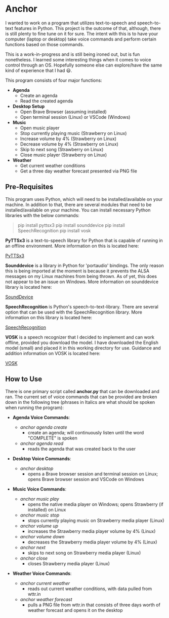 # Anchor

I wanted to work on a program that utilizes text-to-speech and speech-to-text features in Python.  This project is the outcome of that, although, there is still plenty to fine tune on it for sure.  The intent with this is to have your computer (laptop or desktop) take voice commands and perform certain functions based on those commands.

This is a work-in-progress and is still being ironed out, but is fun nonetheless.  I learned some interesting things when it comes to voice control through an OS.  Hopefully someone else can explore/have the same kind of experience that I had :smiley:.

This program consists of four major functions:
- **Agenda**
    - Create an agenda
    - Read the created agenda
- **Desktop Setup**
    - Open Brave Browser (assuming installed)
    - Open terminal session (Linux) or VSCode (Windows)
- **Music**
    - Open music player
    - Stop currently playing music (Strawberry on Linux)
    - Increase volume by 4% (Strawberry on Linux)
    - Decrease volume by 4% (Strawberry on Linux)
    - Skip to next song (Strawberry on Linux)
    - Close music player (Strawberry on Linux)
- **Weather**
    - Get current weather conditions
    - Get a three day weather forecast presented via PNG file

## Pre-Requisites

This program uses Python, which will need to be installed/available on your machine.  In addition to that, there are several modules that need to be installed/available on your machine.  You can install necessary Python libraries with the below commands:

>pip install pyttsx3
>pip install sounddevice
>pip install SpeechRecognition
>pip install vosk

**PyTTSx3** is a text-to-speech library for Python that is capable of running in an offline environment.  More information on this is located here:

[PyTTSx3](https://pypi.org/project/pyttsx3/)

**Sounddevice** is a library in Python for 'portaudio' bindings.  The only reason this is being imported at the moment is because it prevents the ALSA messages on my Linux machines from being thrown.  As of yet, this does not appear to be an issue on Windows.  More information on sounddevice library is located here:

[SoundDevice](https://pypi.org/project/sounddevice/)

**SpeechRecognition** is Python's speech-to-text-library.  There are several option that can be used with the SpeechRecognition library.  More information on this library is located here:

[SpeechRecognition](https://pypi.org/project/SpeechRecognition/)

**VOSK** is a speech recognizer that I decided to implement and can work offline, provided you download the model.  I have downloaded the English model (small) and placed it in this working directory for use.  Guidance and addition information on VOSK is located here:

[VOSK](https://alphacephei.com/vosk/)

## How to Use 

There is one primary script called **anchor.py** that can be downloaded and ran.  The current set of voice commands that can be provided are broken down in the following tree (phrases in Italics are what should be spoken when running the program):
- **Agenda Voice Commands**:
    - *anchor agenda create*
        - create an agenda; will continuously listen until the word "COMPLETE" is spoken
    - *anchor agenda read*
        - reads the agenda that was created back to the user

- **Desktop Voice Commands**:
    - *anchor desktop*
        - opens a Brave browser session and terminal session on Linux; opens Brave browser session and VSCode on Windows

- **Music Voice Commands**:
    - *anchor music play*
        - opens the native media player on Windows; opens Strawberry (if installed) on Linux
    - *anchor music stop*
        - stops currently playing music on Strawberry media player (Linux)
    - *anchor volume up*
        - increases the Strawberry media player volume by 4% (Linux)
    - *anchor volume down*
        - decreases the Strawberry media player volume by 4% (Linux)
    - *anchor next*
        - skips to next song on Strawberry media player (Linux)
    - *anchor close*
        - closes Strawberry media player (Linux)

- **Weather Voice Commands**:
    - *anchor current weather*
        - reads out current weather conditions, with data pulled from wttr.in
    - *anchor weather forecast*
        - pulls a PNG file from wttr.in that consists of three days worth of weather forecast and opens it on the desktop
